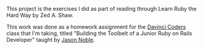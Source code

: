 This project is the exercises I did as
part of reading through Learn Ruby the 
Hard Way by Zed A. Shaw.
 
This work was done as a homework assignment
for the [Davinci Coders](http://www.davincicoders.com/)
class that I'm taking, titled "Building
the Toolbelt of a Junior Ruby on Rails 
Developer" taught by [Jason Noble](http://jasonnoble.org).
